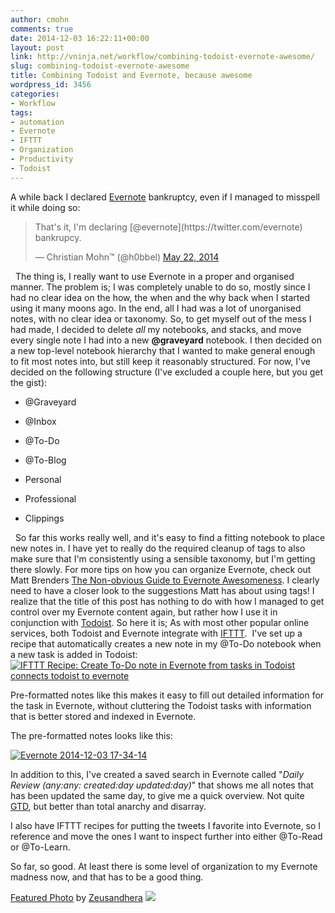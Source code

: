 ```yaml
---
author: cmohn
comments: true
date: 2014-12-03 16:22:11+00:00
layout: post
link: http://vninja.net/workflow/combining-todoist-evernote-awesome/
slug: combining-todoist-evernote-awesome
title: Combining Todoist and Evernote, because awesome
wordpress_id: 3456
categories:
- Workflow
tags:
- automation
- Evernote
- IFTTT
- Organization
- Productivity
- Todoist
---
```


A while back I declared [Evernote](http://evernote.com) bankruptcy, even if I managed to misspell it while doing so:



<blockquote>That's it, I'm declaring [@evernote](https://twitter.com/evernote) bankrupcy.

— Christian Mohn™ (@h0bbel) [May 22, 2014](https://twitter.com/h0bbel/status/469455493631860736)</blockquote>



  The thing is, I really want to use Evernote in a proper and organised manner. The problem is; I was completely unable to do so, mostly since I had no clear idea on the how, the when and the why back when I started using it many moons ago. In the end, all I had was a lot of unorganised notes, with no clear idea or taxonomy. So, to get myself out of the mess I had made, I decided to delete _all_ my notebooks, and stacks, and move every single note I had into a new **@graveyard** notebook. I then decided on a new top-level notebook hierarchy that I wanted to make general enough to fit most notes into, but still keep it reasonably structured. For now, I've decided on the following structure (I've excluded a couple here, but you get the gist):




    
  * @Graveyard

    
  * @Inbox

    
  * @To-Do

    
  * @To-Blog

    
  * Personal

    
  * Professional

    
  * Clippings





  So far this works really well, and it's easy to find a fitting notebook to place new notes in. I have yet to really do the required cleanup of tags to also make sure that I'm consistently using a sensible taxonomy, but I'm getting there slowly. For more tips on how you can organize Evernote, check out Matt Brenders [The Non-obvious Guide to Evernote Awesomeness](http://neckbeardinfluence.com/the-non-obvious-guide-to-evernote-awesomeness/?utm_campaign=the-non-obvious-guide-to-evernote-awesomeness&utm_medium=twitter&utm_source=twitter). I clearly need to have a closer look to the suggestions Matt has about using tags! I realize that the title of this post has nothing to do with how I managed to get control over my Evernote content again, but rather how I use it in conjunction with [Todoist](https://todoist.com/). So here it is; As with most other popular online services, both Todoist and Evernote integrate with [IFTTT](https://ifttt.com/).  I've set up a recipe that automatically creates a new note in my @To-Do notebook when a new task is added in Todoist: [![IFTTT Recipe: Create To-Do note in Evernote from tasks in Todoist connects todoist to evernote](https://ifttt.com/recipe_embed_img/225874)](https://ifttt.com/view_embed_recipe/225874-create-to-do-note-in-evernote-from-tasks-in-todoist)

Pre-formatted notes like this makes it easy to fill out detailed information for the task in Evernote, without cluttering the Todoist tasks with information that is better stored and indexed in Evernote.

The pre-formatted notes looks like this:

[![Evernote 2014-12-03 17-34-14](http://vninja.net/wordpress/wp-content/uploads/2014/12/Evernote-2014-12-03-17-34-14-300x110.png)](http://vninja.net/wordpress/wp-content/uploads/2014/12/Evernote-2014-12-03-17-34-14.png)



In addition to this, I've created a saved search in Evernote called "_Daily Review (any:any: created:day updated:day)_" that shows me all notes that has been updated the same day, to give me a quick overview. Not quite [GTD](http://en.wikipedia.org/wiki/Getting_Things_Done), but better than total anarchy and disarray.

I also have IFTTT recipes for putting the tweets I favorite into Evernote, so I reference and move the ones I want to inspect further into either @To-Read or @To-Learn.

So far, so good. At least there is some level of organization to my Evernote madness now, and that has to be a good thing.

[Featured Photo](http://wpinject.com/) by [Zeusandhera](http://www.flickr.com/photos/55476234@N00/2112069242) [![](http://vninja.net/wordpress/wp-content/plugins/wp-inject/images/cc.png)](http://creativecommons.org/licenses/by-sa/2.0/)
